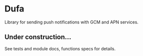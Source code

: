 # Dufa

Library for sending push notifications with GCM and APN services.

## Under construction...

See tests and module docs, functions specs for details.
